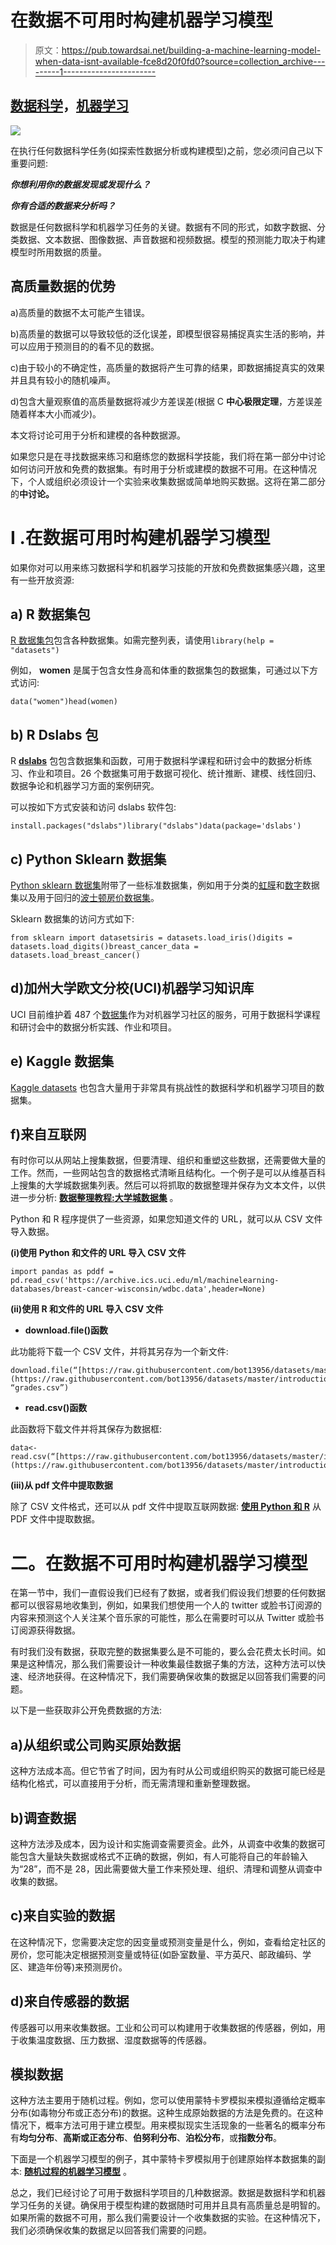 # 在数据不可用时构建机器学习模型

> 原文：<https://pub.towardsai.net/building-a-machine-learning-model-when-data-isnt-available-fce8d20f0fd0?source=collection_archive---------1----------------------->

## [数据科学](https://towardsai.net/p/category/data-science)，[机器学习](https://towardsai.net/p/category/machine-learning)

![](img/067cc93d12b84f2008132536121f5415.png)

在执行任何数据科学任务(如探索性数据分析或构建模型)之前，您必须问自己以下重要问题:

***你想利用你的数据发现或发现什么？***

***你有合适的数据来分析吗？***

数据是任何数据科学和机器学习任务的关键。数据有不同的形式，如数字数据、分类数据、文本数据、图像数据、声音数据和视频数据。模型的预测能力取决于构建模型时所用数据的质量。

## 高质量数据的优势

a)高质量的数据不太可能产生错误。

b)高质量的数据可以导致较低的泛化误差，即模型很容易捕捉真实生活的影响，并可以应用于预测目的的看不见的数据。

c)由于较小的不确定性，高质量的数据将产生可靠的结果，即数据捕捉真实的效果并且具有较小的随机噪声。

d)包含大量观察值的高质量数据将减少方差误差(根据 C **中心极限定理**，方差误差随着样本大小而减少)。

本文将讨论可用于分析和建模的各种数据源。

如果您只是在寻找数据来练习和磨练您的数据科学技能，我们将在第一部分中讨论如何访问开放和免费的数据集。有时用于分析或建模的数据不可用。在这种情况下，个人或组织必须设计一个实验来收集数据或简单地购买数据。这将在第二部分的**中讨论。**

# I .在数据可用时构建机器学习模型

如果你对可以用来练习数据科学和机器学习技能的开放和免费数据集感兴趣，这里有一些开放资源:

## a) R 数据集包

[R 数据集包](https://stat.ethz.ch/R-manual/R-devel/library/datasets/html/00Index.html)包含各种数据集。如需完整列表，请使用`library(help = "datasets")`

例如， **women** 是属于包含女性身高和体重的数据集包的数据集，可通过以下方式访问:

```
data("women")head(women)
```

## b) R Dslabs 包

R [**dslabs**](https://www.rdocumentation.org/packages/dslabs/versions/0.7.1) 包包含数据集和函数，可用于数据科学课程和研讨会中的数据分析练习、作业和项目。26 个数据集可用于数据可视化、统计推断、建模、线性回归、数据争论和机器学习方面的案例研究。

可以按如下方式安装和访问 dslabs 软件包:

```
install.packages("dslabs")library("dslabs")data(package='dslabs')
```

## c) Python Sklearn 数据集

[Python sklearn 数据集](https://scikit-learn.org/stable/datasets/index.html#toy-datasets)附带了一些标准数据集，例如用于分类的[虹膜](https://en.wikipedia.org/wiki/Iris_flower_data_set)和[数字](https://archive.ics.uci.edu/ml/datasets/Pen-Based+Recognition+of+Handwritten+Digits)数据集以及用于回归的[波士顿房价数据集](https://archive.ics.uci.edu/ml/machine-learning-databases/housing/)。

Sklearn 数据集的访问方式如下:

```
from sklearn import datasetsiris = datasets.load_iris()digits = datasets.load_digits()breast_cancer_data = datasets.load_breast_cancer()
```

## d)加州大学欧文分校(UCI)机器学习知识库

UCI 目前维护着 487 个[数据集](https://archive.ics.uci.edu/ml/datasets.php)作为对机器学习社区的服务，可用于数据科学课程和研讨会中的数据分析实践、作业和项目。

## e) Kaggle 数据集

[Kaggle datasets](https://www.kaggle.com/datasets) 也包含大量用于非常具有挑战性的数据科学和机器学习项目的数据集。

## **f)来自互联网**

有时你可以从网站上搜集数据，但要清理、组织和重塑这些数据，还需要做大量的工作。然而，一些网站包含的数据格式清晰且结构化。一个例子是可以从维基百科上搜集的大学城数据集列表。然后可以将抓取的数据整理并保存为文本文件，以供进一步分析: [**数据整理教程:大学城数据集**](https://medium.com/towards-artificial-intelligence/tutorial-on-data-wrangling-college-towns-dataset-a0e8f8dfb6ae) 。

Python 和 R 程序提供了一些资源，如果您知道文件的 URL，就可以从 CSV 文件导入数据。

**(i)使用 Python 和文件的 URL 导入 CSV 文件**

```
import pandas as pddf = pd.read_csv('https://archive.ics.uci.edu/ml/machinelearning-databases/breast-cancer-wisconsin/wdbc.data',header=None)
```

**(ii)使用 R 和文件的 URL 导入 CSV 文件**

*   **download.file()函数**

此功能将下载一个 CSV 文件，并将其另存为一个新文件:

```
download.file(“[https://raw.githubusercontent.com/bot13956/datasets/master/introduction_to_physics_grades.csv](https://raw.githubusercontent.com/bot13956/datasets/master/introduction_to_physics_grades.csv)", “grades.csv”)
```

*   **read.csv()函数**

此函数将下载文件并将其保存为数据框:

```
data<-read.csv(“[https://raw.githubusercontent.com/bot13956/datasets/master/introduction_to_physics_grades.csv](https://raw.githubusercontent.com/bot13956/datasets/master/introduction_to_physics_grades.csv)")
```

**(iii)从 pdf 文件中提取数据**

除了 CSV 文件格式，还可以从 pdf 文件中提取互联网数据: [**使用 Python 和 R**](https://medium.com/towards-artificial-intelligence/extracting-data-from-pdf-file-using-python-and-r-4ed8826bc5a1) 从 PDF 文件中提取数据。

# 二。在数据不可用时构建机器学习模型

在第一节中，我们一直假设我们已经有了数据，或者我们假设我们想要的任何数据都可以很容易地收集到，例如，如果我们想使用一个人的 twitter 或脸书订阅源的内容来预测这个人关注某个音乐家的可能性，那么在需要时可以从 Twitter 或脸书订阅源获得数据。

有时我们没有数据，获取完整的数据集要么是不可能的，要么会花费太长时间。如果是这种情况，那么我们需要设计一种收集最佳数据子集的方法，这种方法可以快速、经济地获得。在这种情况下，我们需要确保收集的数据足以回答我们需要的问题。

以下是一些获取非公开免费数据的方法:

## **a)从组织或公司购买原始数据**

这种方法成本高。但它节省了时间，因为有时从公司或组织购买的数据可能已经是结构化格式，可以直接用于分析，而无需清理和重新整理数据。

## **b)调查数据**

这种方法涉及成本，因为设计和实施调查需要资金。此外，从调查中收集的数据可能包含大量缺失数据或格式不正确的数据，例如，有人可能将自己的年龄输入为“28”，而不是 28，因此需要做大量工作来预处理、组织、清理和调整从调查中收集的数据。

## **c)来自实验的数据**

在这种情况下，您需要决定您的因变量或预测变量是什么，例如，查看给定社区的房价，您可能决定根据预测变量或特征(如卧室数量、平方英尺、邮政编码、学区、建造年份等)来预测房价。

## **d)来自传感器的数据**

传感器可以用来收集数据。工业和公司可以构建用于收集数据的传感器，例如，用于收集温度数据、压力数据、湿度数据等的传感器。

## 模拟数据

这种方法主要用于随机过程。例如，您可以使用蒙特卡罗模拟来模拟遵循给定概率分布(如毒物分布或正态分布)的数据。这种生成原始数据的方法是免费的。在这种情况下，概率方法可用于建立模型。用来模拟现实生活现象的一些著名的概率分布有**均匀分布**、**高斯或正态分布**、**伯努利分布**、**泊松分布**，或**指数分布**。

下面是一个机器学习模型的例子，其中蒙特卡罗模拟用于创建原始样本数据集的副本: [**随机过程的机器学习模型**](https://medium.com/towards-artificial-intelligence/machine-learning-model-for-stochastic-processes-c65a96f0b8c5) 。

总之，我们已经讨论了可用于数据科学项目的几种数据源。数据是数据科学和机器学习任务的关键。确保用于模型构建的数据随时可用并且具有高质量总是明智的。如果所需的数据不可用，那么我们需要设计一个收集数据的实验。在这种情况下，我们必须确保收集的数据足以回答我们需要的问题。